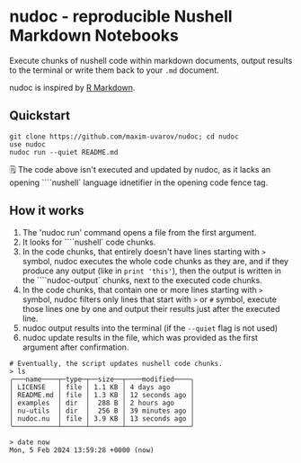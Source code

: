 # nudoc - reproducible Nushell Markdown Notebooks

Execute chunks of nushell code within markdown documents, output results to the terminal or write them back to your `.md` document.

nudoc is inspired by [R Markdown](https://bookdown.org/yihui/rmarkdown/basics.html#basics).

## Quickstart


```
git clone https://github.com/maxim-uvarov/nudoc; cd nudoc
use nudoc
nudoc run --quiet README.md
```

🗒 The code above isn't executed and updated by nudoc, as it lacks an opening ````nushell` language idnetifier in the opening code fence tag.

## How it works

1. The 'nudoc run' command opens a file from the first argument.
2. It looks for ````nushell` code chunks.
3. In the code chunks, that entirely doesn't have lines starting with `>` symbol, nudoc executes the whole code chunks as they are, and if they produce any output (like in `print 'this'`), then the output is written in the ````nudoc-output` chunks, next to the executed code chunks.
4. In the code chunks, that contain one or more lines starting with `>` symbol, nudoc filters only lines that start with `>` or `#` symbol, execute those lines one by one and output their results just after the executed line.
5. nudoc output results into the terminal (if the `--quiet` flag is not used)
6. nudoc update results in the file, which was provided as the first argument after confirmation.

```nushell
# Eventually, the script updates nushell code chunks.
> ls
╭───name────┬─type─┬──size──┬────modified────╮
│ LICENSE   │ file │ 1.1 KB │ 4 days ago     │
│ README.md │ file │ 1.3 KB │ 12 seconds ago │
│ examples  │ dir  │  288 B │ 2 hours ago    │
│ nu-utils  │ dir  │  256 B │ 39 minutes ago │
│ nudoc.nu  │ file │ 3.9 KB │ 13 seconds ago │
╰───────────┴──────┴────────┴────────────────╯

> date now
Mon, 5 Feb 2024 13:59:28 +0000 (now)
```
